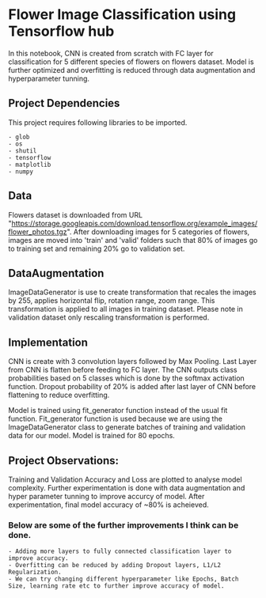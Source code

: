 # Flower Image Classification using Tensorflow hub

In this notebook, CNN is created from scratch with FC layer for classification for 5 different species of flowers on flowers dataset.
Model is further optimized and overfitting is reduced through data augmentation and hyperparameter tunning.   

## Project Dependencies 

This project requires following libraries to be imported. 

	- glob
	- os
	- shutil
	- tensorflow
	- matplotlib
	- numpy
	


## Data
Flowers dataset is downloaded from URL "https://storage.googleapis.com/download.tensorflow.org/example_images/flower_photos.tgz".
After downloading images for 5 categories of flowers, images are moved into 'train' and 'valid' folders such that 80% of images
go to training set and remaining 20% go to validation set. 

## DataAugmentation
ImageDataGenerator is use to create transformation that recales the images by 255, applies horizontal flip, rotation range, 
zoom range. This transformation is applied to all images in training dataset. Please note in validation dataset only rescaling
transformation is performed.  

## Implementation

CNN is create with 3 convolution layers followed by Max Pooling. Last Layer from CNN is flatten before feeding to FC layer. The CNN 
outputs class probabilities based on 5 classes which is done by the softmax activation function. Dropout probability of 20% is added
after last layer of CNN before flattening to reduce overfitting. 

Model is trained using fit_generator function instead of the usual fit function. Fit_generator function is used because we are using the 
ImageDataGenerator class to generate batches of training and validation data for our model. Model is trained for 80 epochs. 

## Project Observations:

Training and Validation Accuracy and Loss are plotted to analyse model complexity. Further experimentation is done with data augmentation 
and hyper parameter tunning to improve accurcy of model. After experimentation, final model accuracy of ~80% is acheieved. 

### Below are some of the further improvements I think can be done.

	- Adding more layers to fully connected classification layer to improve accuracy. 
	- Overfitting can be reduced by adding Dropout layers, L1/L2 Regularization. 
	- We can try changing different hyperparameter like Epochs, Batch Size, learning rate etc to further improve accuracy of model. 
